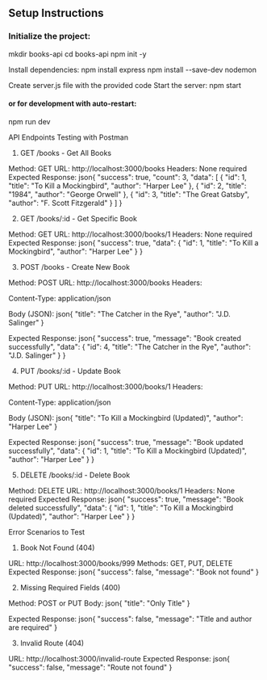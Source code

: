 ## Setup Instructions

### Initialize the project:
mkdir books-api
cd books-api
npm init -y

Install dependencies:
npm install express
npm install --save-dev nodemon

Create server.js file with the provided code
Start the server:
npm start
#### or for development with auto-restart:
npm run dev


API Endpoints Testing with Postman
1. GET /books - Get All Books

Method: GET
URL: http://localhost:3000/books
Headers: None required
Expected Response:
json{
  "success": true,
  "count": 3,
  "data": [
    {
      "id": 1,
      "title": "To Kill a Mockingbird",
      "author": "Harper Lee"
    },
    {
      "id": 2,
      "title": "1984",
      "author": "George Orwell"
    },
    {
      "id": 3,
      "title": "The Great Gatsby",
      "author": "F. Scott Fitzgerald"
    }
  ]
}


2. GET /books/:id - Get Specific Book

Method: GET
URL: http://localhost:3000/books/1
Headers: None required
Expected Response:
json{
  "success": true,
  "data": {
    "id": 1,
    "title": "To Kill a Mockingbird",
    "author": "Harper Lee"
  }
}


3. POST /books - Create New Book

Method: POST
URL: http://localhost:3000/books
Headers:

Content-Type: application/json


Body (JSON):
json{
  "title": "The Catcher in the Rye",
  "author": "J.D. Salinger"
}

Expected Response:
json{
  "success": true,
  "message": "Book created successfully",
  "data": {
    "id": 4,
    "title": "The Catcher in the Rye",
    "author": "J.D. Salinger"
  }
}


4. PUT /books/:id - Update Book

Method: PUT
URL: http://localhost:3000/books/1
Headers:

Content-Type: application/json


Body (JSON):
json{
  "title": "To Kill a Mockingbird (Updated)",
  "author": "Harper Lee"
}

Expected Response:
json{
  "success": true,
  "message": "Book updated successfully",
  "data": {
    "id": 1,
    "title": "To Kill a Mockingbird (Updated)",
    "author": "Harper Lee"
  }
}


5. DELETE /books/:id - Delete Book

Method: DELETE
URL: http://localhost:3000/books/1
Headers: None required
Expected Response:
json{
  "success": true,
  "message": "Book deleted successfully",
  "data": {
    "id": 1,
    "title": "To Kill a Mockingbird (Updated)",
    "author": "Harper Lee"
  }
}


Error Scenarios to Test
1. Book Not Found (404)

URL: http://localhost:3000/books/999
Methods: GET, PUT, DELETE
Expected Response:
json{
  "success": false,
  "message": "Book not found"
}


2. Missing Required Fields (400)

Method: POST or PUT
Body:
json{
  "title": "Only Title"
}

Expected Response:
json{
  "success": false,
  "message": "Title and author are required"
}


3. Invalid Route (404)

URL: http://localhost:3000/invalid-route
Expected Response:
json{
  "success": false,
  "message": "Route not found"
}
